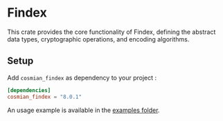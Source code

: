 # Findex

This crate provides the core functionality of Findex, defining the abstract data types, cryptographic operations, and encoding algorithms.

## Setup

Add `cosmian_findex` as dependency to your project :

```toml
[dependencies]
cosmian_findex = "8.0.1"
```

An usage example is available in the [examples folder](./examples).
